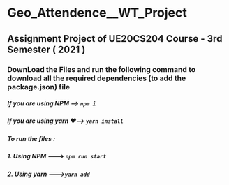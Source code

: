 # Geo_Attendence__WT_Project
## Assignment Project of UE20CS204 Course - 3rd Semester ( 2021 )

### DownLoad the Files and run the following command to download all the required dependencies (to add the package.json) file

##### If you are using NPM --> `npm i`
##### If you are using yarn ❤️--> `yarn install`


##### To run the files :
##### 1. Using NPM ---> `npm run start`
##### 2. Using yarn --->`yarn add`


<!-- ##### TO DO:
##### 1. Load the Google Map component (Without any errors 😂😂😂)  Done this.
<!-- ##### 5. Need of a ML model in Javascript to recognise face required ------- Major Improvement (if done)! ! ->

